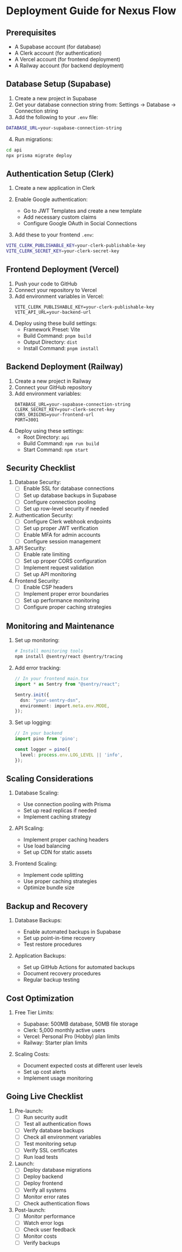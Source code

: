 # Deployment Guide for Nexus Flow

## Prerequisites
- A Supabase account (for database)
- A Clerk account (for authentication)
- A Vercel account (for frontend deployment)
- A Railway account (for backend deployment)

## Database Setup (Supabase)

1. Create a new project in Supabase
2. Get your database connection string from: Settings -> Database -> Connection string
3. Add the following to your `.env` file:
```bash
DATABASE_URL=your-supabase-connection-string
```

4. Run migrations:
```bash
cd api
npx prisma migrate deploy
```

## Authentication Setup (Clerk)

1. Create a new application in Clerk
2. Enable Google authentication:
   - Go to JWT Templates and create a new template
   - Add necessary custom claims
   - Configure Google OAuth in Social Connections

3. Add these to your frontend `.env`:
```bash
VITE_CLERK_PUBLISHABLE_KEY=your-clerk-publishable-key
VITE_CLERK_SECRET_KEY=your-clerk-secret-key
```

## Frontend Deployment (Vercel)

1. Push your code to GitHub
2. Connect your repository to Vercel
3. Add environment variables in Vercel:
   ```
   VITE_CLERK_PUBLISHABLE_KEY=your-clerk-publishable-key
   VITE_API_URL=your-backend-url
   ```
4. Deploy using these build settings:
   - Framework Preset: Vite
   - Build Command: `pnpm build`
   - Output Directory: `dist`
   - Install Command: `pnpm install`

## Backend Deployment (Railway)

1. Create a new project in Railway
2. Connect your GitHub repository
3. Add environment variables:
   ```
   DATABASE_URL=your-supabase-connection-string
   CLERK_SECRET_KEY=your-clerk-secret-key
   CORS_ORIGINS=your-frontend-url
   PORT=3001
   ```
4. Deploy using these settings:
   - Root Directory: `api`
   - Build Command: `npm run build`
   - Start Command: `npm start`

## Security Checklist

1. Database Security:
   - [ ] Enable SSL for database connections
   - [ ] Set up database backups in Supabase
   - [ ] Configure connection pooling
   - [ ] Set up row-level security if needed

2. Authentication Security:
   - [ ] Configure Clerk webhook endpoints
   - [ ] Set up proper JWT verification
   - [ ] Enable MFA for admin accounts
   - [ ] Configure session management

3. API Security:
   - [ ] Enable rate limiting
   - [ ] Set up proper CORS configuration
   - [ ] Implement request validation
   - [ ] Set up API monitoring

4. Frontend Security:
   - [ ] Enable CSP headers
   - [ ] Implement proper error boundaries
   - [ ] Set up performance monitoring
   - [ ] Configure proper caching strategies

## Monitoring and Maintenance

1. Set up monitoring:
   ```bash
   # Install monitoring tools
   npm install @sentry/react @sentry/tracing
   ```

2. Add error tracking:
   ```typescript
   // In your frontend main.tsx
   import * as Sentry from "@sentry/react";

   Sentry.init({
     dsn: "your-sentry-dsn",
     environment: import.meta.env.MODE,
   });
   ```

3. Set up logging:
   ```typescript
   // In your backend
   import pino from 'pino';

   const logger = pino({
     level: process.env.LOG_LEVEL || 'info',
   });
   ```

## Scaling Considerations

1. Database Scaling:
   - Use connection pooling with Prisma
   - Set up read replicas if needed
   - Implement caching strategy

2. API Scaling:
   - Implement proper caching headers
   - Use load balancing
   - Set up CDN for static assets

3. Frontend Scaling:
   - Implement code splitting
   - Use proper caching strategies
   - Optimize bundle size

## Backup and Recovery

1. Database Backups:
   - Enable automated backups in Supabase
   - Set up point-in-time recovery
   - Test restore procedures

2. Application Backups:
   - Set up GitHub Actions for automated backups
   - Document recovery procedures
   - Regular backup testing

## Cost Optimization

1. Free Tier Limits:
   - Supabase: 500MB database, 50MB file storage
   - Clerk: 5,000 monthly active users
   - Vercel: Personal Pro (Hobby) plan limits
   - Railway: Starter plan limits

2. Scaling Costs:
   - Document expected costs at different user levels
   - Set up cost alerts
   - Implement usage monitoring

## Going Live Checklist

1. Pre-launch:
   - [ ] Run security audit
   - [ ] Test all authentication flows
   - [ ] Verify database backups
   - [ ] Check all environment variables
   - [ ] Test monitoring setup
   - [ ] Verify SSL certificates
   - [ ] Run load tests

2. Launch:
   - [ ] Deploy database migrations
   - [ ] Deploy backend
   - [ ] Deploy frontend
   - [ ] Verify all systems
   - [ ] Monitor error rates
   - [ ] Check authentication flows

3. Post-launch:
   - [ ] Monitor performance
   - [ ] Watch error logs
   - [ ] Check user feedback
   - [ ] Monitor costs
   - [ ] Verify backups 